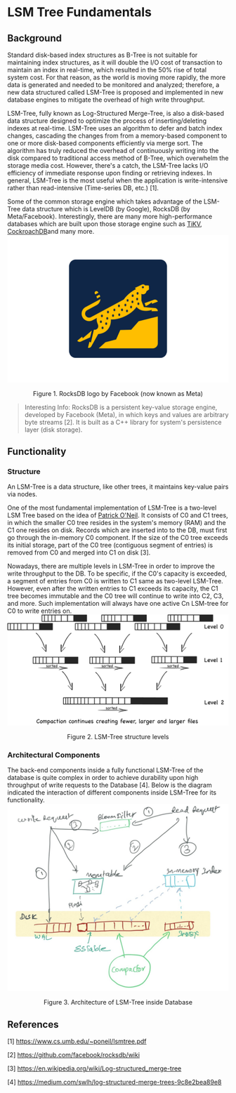 # LSM Tree Fundamentals
## Background
Standard disk-based index structures as B-Tree is not suitable for maintaining index structures, as it will double the I/O cost of transaction to maintain an index in real-time, which resulted in the 50% rise of total system cost. For that reason, as the world is moving more rapidly, the more data is generated and needed to be monitored and analyzed; therefore, a new data structured called LSM-Tree is proposed and implemented in new database engines to mitigate the overhead of high write throughput.

LSM-Tree, fully known as Log-Structured Merge-Tree, is also a disk-based data structure designed to optimize the process of inserting/deleting indexes at real-time. LSM-Tree uses an algorithm to defer and batch index changes, cascading the changes from from a memory-based component to one or more disk-based components efficiently via merge sort. The algorithm has truly reduced the overhead of continuously writing into the disk compared to traditional access method of B-Tree, which overwhelm the storage media cost. However, there's a catch, the LSM-Tree lacks I/O efficiency of immediate response upon finding or retrieving indexes. In general, LSM-Tree is the most useful when the application is write-intensive rather than read-intensive (Time-series DB, etc.) [1].

Some of the common storage engine which takes advantage of the LSM-Tree data structure which is LevelDB (by Google), RocksDB (by Meta/Facebook). Interestingly, there are many more high-performance databases which are built upon those storage engine such as [TiKV](https://github.com/tikv/tikv), [CockroachDB](https://github.com/cockroachdb/cockroach)and many more.
![RocksDB](Attachments/Pasted%20image%2020220922170659.png)
<center>Figure 1. RocksDB logo by Facebook (now known as Meta)</center>

> Interesting Info: RocksDB is a persistent key-value storage engine, developed by Facebook (Meta), in which keys and values are arbitrary byte streams [2]. It is built as a C++ library for system's persistence layer (disk storage).
## Functionality
### Structure
An LSM-Tree is a data structure, like other trees, it maintains key-value pairs via nodes. 

One of the most fundamental implementation of LSM-Tree is a two-level LSM Tree based on the idea of [Patrick O'Neil](https://en.wikipedia.org/wiki/Patrick_O%27Neil). It consists of C0 and C1 trees, in which the smaller C0 tree resides in the system's memory (RAM) and the C1 one resides on disk. Records which are inserted into to the DB, must first go through the in-memory C0 component. If the size of the C0 tree exceeds its initial storage, part of the C0 tree (contiguous segment of entries) is removed from C0 and merged into C1 on disk [3].

Nowadays, there are multiple levels in LSM-Tree in order to improve the write throughput to the DB. To be specific, if the C0's capacity is exceeded, a segment of entries from C0 is written to C1 same as two-level LSM-Tree. However, even after the written entries to C1 exceeds its capacity, the C1 tree becomes immutable and the C0 tree will continue to write into C2, C3, and more. Such implementation will always have one active Cn LSM-tree for C0 to write entries on.
![LSM-Tree's Structure](Attachments/Pasted%20image%2020220922170936.png)
<center>Figure 2. LSM-Tree structure levels</center>

### Architectural Components
The back-end components inside a fully functional LSM-Tree of the database is quite complex in order to achieve durability upon high throughput of write requests to the Database [4]. Below is the diagram indicated the interaction of different components inside LSM-Tree for its functionality.
![LSM-Tree's Architecture](Attachments/Pasted%20image%2020220922170833.png)
<center>Figure 3. Architecture of LSM-Tree inside Database</center>

## References
[1] https://www.cs.umb.edu/~poneil/lsmtree.pdf

[2] https://github.com/facebook/rocksdb/wiki

[3] https://en.wikipedia.org/wiki/Log-structured_merge-tree

[4] https://medium.com/swlh/log-structured-merge-trees-9c8e2bea89e8

